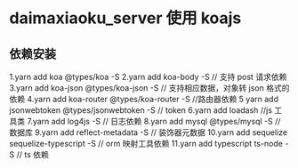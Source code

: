 # daimaxiaoku_server 使用 koajs

## 依赖安装

1.yarn add koa @types/koa -S
2.yarn add koa-body -S // 支持 post 请求依赖
3.yarn add koa-json @types/koa-json -S // 支持相应数据，对象转 json 格式的依赖
4.yarn add koa-router @types/koa-router -S //路由器依赖
5 yarn add jsonwebtoken @types/jsonwebtoken -S // token
6.yarn add loadash //js 工具类
7.yarn add log4js -S // 日志依赖
8.yarn add mysql @types/mysql -S // 数据库
9.yarn add reflect-metadata -S // 装饰器元数据
10.yarn add sequelize sequelize-typescript -S // orm 映射工具依赖
11.yarn add typescript ts-node -S // ts 依赖
